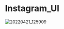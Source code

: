 # Instagram_UI


![20220421_125909](https://user-images.githubusercontent.com/80044583/164408302-6de8cd52-1c05-4367-945a-b90b64841b04.gif)
